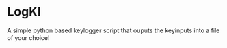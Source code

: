 # LogKI
A simple python based keylogger script that ouputs the keyinputs into a file of your choice!
